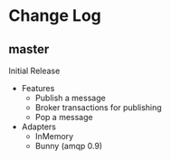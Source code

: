 # Change Log

## master

Initial Release

* Features
    * Publish a message
    * Broker transactions for publishing
    * Pop a message
* Adapters
    * InMemory
    * Bunny (amqp 0.9)
